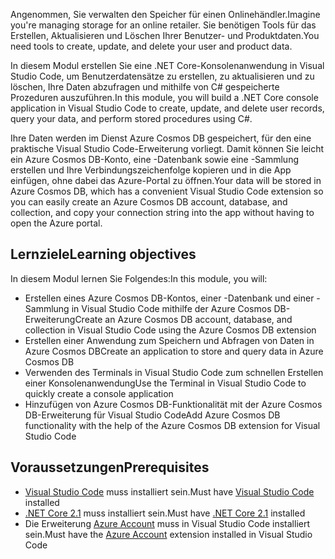 <span data-ttu-id="1ebd3-101">Angenommen, Sie verwalten den Speicher für einen Onlinehändler.</span><span class="sxs-lookup"><span data-stu-id="1ebd3-101">Imagine you're managing storage for an online retailer.</span></span> <span data-ttu-id="1ebd3-102">Sie benötigen Tools für das Erstellen, Aktualisieren und Löschen Ihrer Benutzer- und Produktdaten.</span><span class="sxs-lookup"><span data-stu-id="1ebd3-102">You need tools to create, update, and delete your user and product data.</span></span>

<span data-ttu-id="1ebd3-103">In diesem Modul erstellen Sie eine .NET Core-Konsolenanwendung in Visual Studio Code, um Benutzerdatensätze zu erstellen, zu aktualisieren und zu löschen, Ihre Daten abzufragen und mithilfe von C# gespeicherte Prozeduren auszuführen.</span><span class="sxs-lookup"><span data-stu-id="1ebd3-103">In this module, you will build a .NET Core console application in Visual Studio Code to create, update, and delete user records, query your data, and perform stored procedures using C#.</span></span>

<span data-ttu-id="1ebd3-104">Ihre Daten werden im Dienst Azure Cosmos DB gespeichert, für den eine praktische Visual Studio Code-Erweiterung vorliegt. Damit können Sie leicht ein Azure Cosmos DB-Konto, eine -Datenbank sowie eine -Sammlung erstellen und Ihre Verbindungszeichenfolge kopieren und in die App einfügen, ohne dabei das Azure-Portal zu öffnen.</span><span class="sxs-lookup"><span data-stu-id="1ebd3-104">Your data will be stored in Azure Cosmos DB, which has a convenient Visual Studio Code extension so you can easily create an Azure Cosmos DB account, database, and collection, and copy your connection string into the app without having to open the Azure portal.</span></span>

## <a name="learning-objectives"></a><span data-ttu-id="1ebd3-105">Lernziele</span><span class="sxs-lookup"><span data-stu-id="1ebd3-105">Learning objectives</span></span>

<span data-ttu-id="1ebd3-106">In diesem Modul lernen Sie Folgendes:</span><span class="sxs-lookup"><span data-stu-id="1ebd3-106">In this module, you will:</span></span>  

- <span data-ttu-id="1ebd3-107">Erstellen eines Azure Cosmos DB-Kontos, einer -Datenbank und einer -Sammlung in Visual Studio Code mithilfe der Azure Cosmos DB-Erweiterung</span><span class="sxs-lookup"><span data-stu-id="1ebd3-107">Create an Azure Cosmos DB account, database, and collection in Visual Studio Code using the Azure Cosmos DB extension</span></span>
- <span data-ttu-id="1ebd3-108">Erstellen einer Anwendung zum Speichern und Abfragen von Daten in Azure Cosmos DB</span><span class="sxs-lookup"><span data-stu-id="1ebd3-108">Create an application to store and query data in Azure Cosmos DB</span></span>
- <span data-ttu-id="1ebd3-109">Verwenden des Terminals in Visual Studio Code zum schnellen Erstellen einer Konsolenanwendung</span><span class="sxs-lookup"><span data-stu-id="1ebd3-109">Use the Terminal in Visual Studio Code to quickly create a console application</span></span>
- <span data-ttu-id="1ebd3-110">Hinzufügen von Azure Cosmos DB-Funktionalität mit der Azure Cosmos DB-Erweiterung für Visual Studio Code</span><span class="sxs-lookup"><span data-stu-id="1ebd3-110">Add Azure Cosmos DB functionality with the help of the Azure Cosmos DB extension for Visual Studio Code</span></span>

## <a name="prerequisites"></a><span data-ttu-id="1ebd3-111">Voraussetzungen</span><span class="sxs-lookup"><span data-stu-id="1ebd3-111">Prerequisites</span></span>

- <span data-ttu-id="1ebd3-112">[Visual Studio Code](https://code.visualstudio.com/) muss installiert sein.</span><span class="sxs-lookup"><span data-stu-id="1ebd3-112">Must have [Visual Studio Code](https://code.visualstudio.com/) installed</span></span>
- <span data-ttu-id="1ebd3-113">[.NET Core 2.1](https://www.microsoft.com/net/download) muss installiert sein.</span><span class="sxs-lookup"><span data-stu-id="1ebd3-113">Must have [.NET Core 2.1](https://www.microsoft.com/net/download) installed</span></span>
- <span data-ttu-id="1ebd3-114">Die Erweiterung [Azure Account](https://marketplace.visualstudio.com/items?itemName=ms-vscode.azure-account) muss in Visual Studio Code installiert sein.</span><span class="sxs-lookup"><span data-stu-id="1ebd3-114">Must have the [Azure Account](https://marketplace.visualstudio.com/items?itemName=ms-vscode.azure-account) extension installed in Visual Studio Code</span></span>
